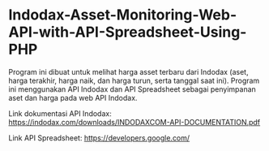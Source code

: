 # Indodax-Asset-Monitoring-Web-API-with-API-Spreadsheet-Using-PHP

Program ini dibuat untuk melihat harga asset terbaru dari Indodax (aset, harga terakhir, harga naik, dan harga turun, serta tanggal saat ini). Program ini menggunakan API Indodax dan API Spreadsheet sebagai penyimpanan aset dan harga pada web API Indodax.

Link dokumentasi API Indodax: https://indodax.com/downloads/INDODAXCOM-API-DOCUMENTATION.pdf

Link API Spreadsheet: https://developers.google.com/
